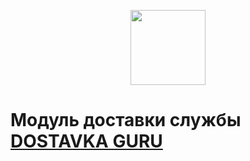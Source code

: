 <p align="center">
	<img height="120px" src="https://dostavka.guru/im/dg_logo_main.svg" />
</p>

# Модуль доставки службы [DOSTAVKA GURU](https://dostavka.guru/)